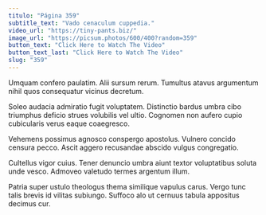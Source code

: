 ```yaml
---
titulo: "Página 359"
subtitle_text: "Vado cenaculum cuppedia."
video_url: "https://tiny-pants.biz/"
image_url: "https://picsum.photos/600/400?random=359"
button_text: "Click Here to Watch The Video"
button_text_last: "Click Here to Watch The Video"
slug: "359"
---
```


Umquam confero paulatim. Alii sursum rerum. Tumultus atavus argumentum nihil quos consequatur vicinus decretum.

Soleo audacia admiratio fugit voluptatem. Distinctio bardus umbra cibo triumphus deficio strues volubilis vel ultio. Cognomen non aufero cupio cubicularis verus eaque coaegresco.

Vehemens possimus agnosco conspergo apostolus. Vulnero concido censura pecco. Ascit aggero recusandae abscido vulgus congregatio.

Cultellus vigor cuius. Tener denuncio umbra aiunt textor voluptatibus soluta unde vesco. Admoveo valetudo termes argentum illum.

Patria super ustulo theologus thema similique vapulus carus. Vergo tunc talis brevis id vilitas subiungo. Suffoco alo ut cernuus tabula appositus decimus cur.
